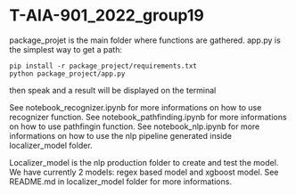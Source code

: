 # T-AIA-901_2022_group19

package_projet is the main folder where functions are gathered.
app.py is the simplest way to get a path:

```
pip install -r package_project/requirements.txt
python package_project/app.py
```

then speak
and a result will be displayed on the terminal

See notebook_recognizer.ipynb for more informations on how to use recognizer function.
See notebook_pathfinding.ipynb for more informations on how to use pathfingin function.
See notebook_nlp.ipynb for more informations on how to use the nlp pipeline generated inside localizer_model folder.

Localizer_model is the nlp production folder to create and test the model.
We have currently 2 models: regex based model and xgboost model.
See README.md in localizer_model folder for more informations.
